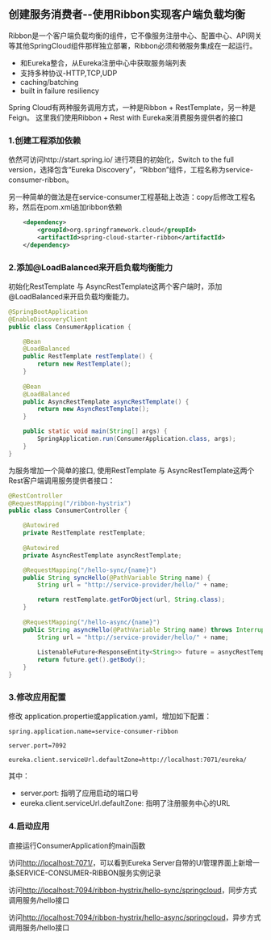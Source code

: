 ## 创建服务消费者--使用Ribbon实现客户端负载均衡

Ribbon是一个客户端负载均衡的组件，它不像服务注册中心、配置中心、API网关等其他SpringCloud组件那样独立部署，Ribbon必须和微服务集成在一起运行。
 * 和Eureka整合，从Eureka注册中心中获取服务端列表
 * 支持多种协议-HTTP,TCP,UDP
 * caching/batching
 * built in failure resiliency
 
 Spring Cloud有两种服务调用方式，一种是Ribbon + RestTemplate，另一种是Feign。
 这里我们使用Ribbon + Rest with Eureka来消费服务提供者的接口

### 1.创建工程添加依赖

依然可访问http://start.spring.io/ 进行项目的初始化，Switch to the full version，选择包含“Eureka Discovery”，“Ribbon”组件，工程名称为service-consumer-ribbon。

另一种简单的做法是在service-consumer工程基础上改造：copy后修改工程名称，然后在pom.xml追加ribbon依赖

```xml
	<dependency>
		<groupId>org.springframework.cloud</groupId>
		<artifactId>spring-cloud-starter-ribbon</artifactId>
	</dependency>
```

### 2.添加@LoadBalanced来开启负载均衡能力

初始化RestTemplate 与 AsyncRestTemplate这两个客户端时，添加@LoadBalanced来开启负载均衡能力。

```Java
@SpringBootApplication
@EnableDiscoveryClient
public class ConsumerApplication {

	@Bean
	@LoadBalanced
	public RestTemplate restTemplate() {
		return new RestTemplate();
	}
	
	@Bean
	@LoadBalanced
	public AsyncRestTemplate asyncRestTemplate() {
		return new AsyncRestTemplate();
	}

	public static void main(String[] args) {
		SpringApplication.run(ConsumerApplication.class, args);
	}
}
```

为服务增加一个简单的接口,  使用RestTemplate 与 AsyncRestTemplate这两个Rest客户端调用服务提供者接口：

```Java
@RestController
@RequestMapping("/ribbon-hystrix")
public class ConsumerController {

	@Autowired
	private RestTemplate restTemplate;
	
	@Autowired 
	private AsyncRestTemplate asyncRestTemplate;

	@RequestMapping("/hello-sync/{name}")
	public String syncHello(@PathVariable String name) {
		String url = "http://service-provider/hello/" + name;

		return restTemplate.getForObject(url, String.class);
	}
	
	@RequestMapping("/hello-async/{name}")
	public String asyncHello(@PathVariable String name) throws InterruptedException, ExecutionException {
		String url = "http://service-provider/hello/" + name;
		
		ListenableFuture<ResponseEntity<String>> future = asnycRestTemplate.getForEntity(url, String.class);
		return future.get().getBody();
	}
}	
```

### 3.修改应用配置
修改 application.propertie或application.yaml，增加如下配置：

```
spring.application.name=service-consumer-ribbon

server.port=7092

eureka.client.serviceUrl.defaultZone=http://localhost:7071/eureka/
```
其中：

* server.port: 指明了应用启动的端口号
* eureka.client.serviceUrl.defaultZone: 指明了注册服务中心的URL

### 4.启动应用
直接运行ConsumerApplication的main函数

访问[http://localhost:7071/](http://localhost:7071/)，可以看到Eureka Server自带的UI管理界面上新增一条SERVICE-CONSUMER-RIBBON服务实例记录

访问[http://localhost:7094/ribbon-hystrix/hello-sync/springcloud](http://localhost:7094/ribbon-hystrix/hello-sync/springcloud)，同步方式调用服务/hello接口

访问[http://localhost:7094/ribbon-hystrix/hello-async/springcloud](http://localhost:7094/ribbon-hystrix/hello-async/springcloud)，异步方式调用服务/hello接口


